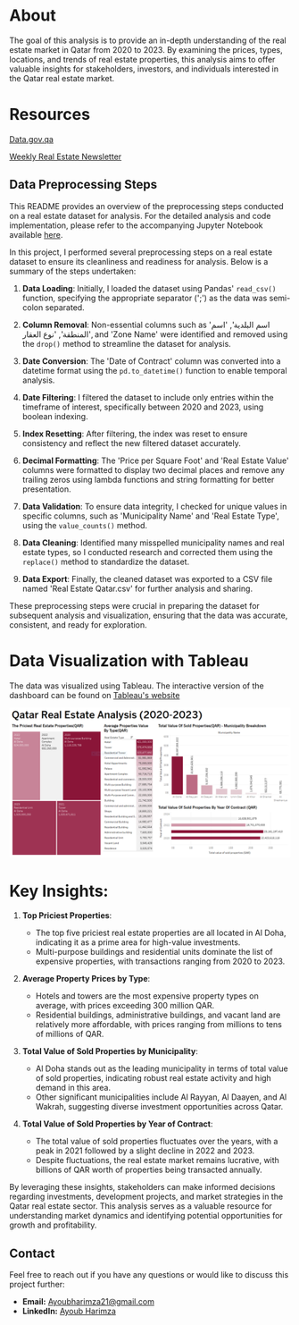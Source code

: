 # About
The goal of this analysis is to provide an in-depth understanding of the real estate market in Qatar from 2020 to 2023. By examining the prices, types, locations, and trends of real estate properties, this analysis aims to offer valuable insights for stakeholders, investors, and individuals interested in the Qatar real estate market.

# Resources
[Data.gov.qa](https://www.data.gov.qa/pages/default/)

[Weekly Real Estate Newsletter](https://www.data.gov.qa/explore/dataset/weekly-real-estate-newsletter/information/)

## Data Preprocessing Steps

This README provides an overview of the preprocessing steps conducted on a real estate dataset for analysis. For the detailed analysis and code implementation, please refer to the accompanying Jupyter Notebook available [here](https://github.com/Ayoub-Harimza/Qatar-Real-Estate-Analysis/blob/main/Qatar%20Real%20Estate%20Dataset.ipynb).

In this project, I performed several preprocessing steps on a real estate dataset to ensure its cleanliness and readiness for analysis. Below is a summary of the steps undertaken:

1. **Data Loading**: Initially, I loaded the dataset using Pandas' `read_csv()` function, specifying the appropriate separator (';') as the data was semi-colon separated.

2. **Column Removal**: Non-essential columns such as 'اسم البلدية', 'اسم المنطقة', 'نوع العقار', and 'Zone Name' were identified and removed using the `drop()` method to streamline the dataset for analysis.

3. **Date Conversion**: The 'Date of Contract' column was converted into a datetime format using the `pd.to_datetime()` function to enable temporal analysis.

4. **Date Filtering**: I filtered the dataset to include only entries within the timeframe of interest, specifically between 2020 and 2023, using boolean indexing.

5. **Index Resetting**: After filtering, the index was reset to ensure consistency and reflect the new filtered dataset accurately.

6. **Decimal Formatting**: The 'Price per Square Foot' and 'Real Estate Value' columns were formatted to display two decimal places and remove any trailing zeros using lambda functions and string formatting for better presentation.

7. **Data Validation**: To ensure data integrity, I checked for unique values in specific columns, such as 'Municipality Name' and 'Real Estate Type', using the `value_counts()` method.

8. **Data Cleaning**: Identified many misspelled municipality names and real estate types, so I conducted research and corrected them using the `replace()` method to standardize the dataset.

9. **Data Export**: Finally, the cleaned dataset was exported to a CSV file named 'Real Estate Qatar.csv' for further analysis and sharing.

These preprocessing steps were crucial in preparing the dataset for subsequent analysis and visualization, ensuring that the data was accurate, consistent, and ready for exploration.

# Data Visualization with Tableau
The data was visualized using Tableau. The interactive version of the dashboard can be found on [Tableau's website](https://public.tableau.com/app/profile/ayoub.harimza/viz/QatarRealEstateAnalysis2020-2023/Dashboard1)

![Image](https://github.com/Ayoub-Harimza/Qatar-Real-Estate-Analysis/blob/main/Tableau%20Visualization/Real%20Estate%20Dashboard.PNG)

# Key Insights:

1. **Top Priciest Properties**: 
   - The top five priciest real estate properties are all located in Al Doha, indicating it as a prime area for high-value investments.
   - Multi-purpose buildings and residential units dominate the list of expensive properties, with transactions ranging from 2020 to 2023.

2. **Average Property Prices by Type**:
   - Hotels and towers are the most expensive property types on average, with prices exceeding 300 million QAR.
   - Residential buildings, administrative buildings, and vacant land are relatively more affordable, with prices ranging from millions to tens of millions of QAR.

3. **Total Value of Sold Properties by Municipality**:
   - Al Doha stands out as the leading municipality in terms of total value of sold properties, indicating robust real estate activity and high demand in this area.
   - Other significant municipalities include Al Rayyan, Al Daayen, and Al Wakrah, suggesting diverse investment opportunities across Qatar.

4. **Total Value of Sold Properties by Year of Contract**:
   - The total value of sold properties fluctuates over the years, with a peak in 2021 followed by a slight decline in 2022 and 2023.
   - Despite fluctuations, the real estate market remains lucrative, with billions of QAR worth of properties being transacted annually.

By leveraging these insights, stakeholders can make informed decisions regarding investments, development projects, and market strategies in the Qatar real estate sector. This analysis serves as a valuable resource for understanding market dynamics and identifying potential opportunities for growth and profitability.
 
## Contact

Feel free to reach out if you have any questions or would like to discuss this project further:

- **Email:** Ayoubharimza21@gmail.com
- **LinkedIn:** [Ayoub Harimza](https://www.linkedin.com/in/ayoub-harimza-4926a22a7/)
